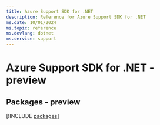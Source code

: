 ```yaml
---
title: Azure Support SDK for .NET
description: Reference for Azure Support SDK for .NET
ms.date: 10/01/2024
ms.topic: reference
ms.devlang: dotnet
ms.service: support
---
```

# Azure Support SDK for .NET - preview
## Packages - preview
[!INCLUDE [packages](support-index.md)]